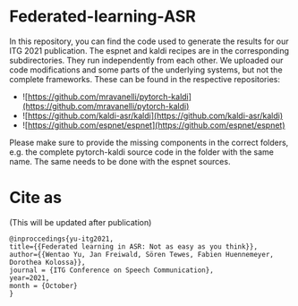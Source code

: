 # Federated-learning-ASR

In this repository, you can find the code used to generate the results for our ITG 2021 publication.
The espnet and kaldi recipes are in the corresponding subdirectories. They run independently from each other.
We uploaded our code modifications and some parts of the underlying systems, but not the complete frameworks. These can be found in the respective repositories:

- ![https://github.com/mravanelli/pytorch-kaldi](https://github.com/mravanelli/pytorch-kaldi)
- ![https://github.com/kaldi-asr/kaldi](https://github.com/kaldi-asr/kaldi)
- ![https://github.com/espnet/espnet](https://github.com/espnet/espnet)

Please make sure to provide the missing components in the correct folders, e.g. the complete pytorch-kaldi source code in the folder with the same name.
The same needs to be done with the espnet sources.

# Cite as 

(This will be updated after publication)

```
@inproccedings{yu-itg2021,
title={{Federated learning in ASR: Not as easy as you think}},
author={{Wentao Yu, Jan Freiwald, Sören Tewes, Fabien Huennemeyer, Dorothea Kolossa}},
journal = {ITG Conference on Speech Communication},
year=2021,
month = {October}
}
```


